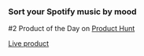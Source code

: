 ### Sort your Spotify music by mood

#2 Product of the Day on [Product Hunt](https://www.producthunt.com/products/moooodify)

[Live product](https://ahujasid.github.io/moooodify/)
